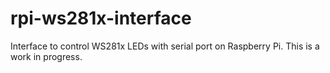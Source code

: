# rpi-ws281x-interface
Interface to control WS281x LEDs with serial port on Raspberry Pi. This is a work in progress.
